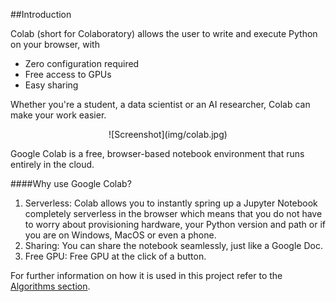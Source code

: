 ##Introduction

Colab (short for Colaboratory) allows the user to write and execute Python on your browser, with

* Zero configuration required
* Free access to GPUs
* Easy sharing

Whether you're a student, a data scientist or an AI researcher, Colab can make your work easier.
<p align="center">
![Screenshot](img/colab.jpg)
</p>
Google Colab is a free, browser-based notebook environment that runs entirely in the cloud. 



####Why use Google Colab?

1. Serverless: Colab allows you to instantly spring up a Jupyter Notebook completely serverless in the browser which means that you do not have to worry about provisioning hardware, your Python version and path or if you are on Windows, MacOS or even a phone.<br/>
2. Sharing: You can share the notebook seamlessly, just like a Google Doc. <br/>
3. Free GPU: Free GPU at the click of a button.

For further information on how it is used in this project refer to the [Algorithms section](algorithms.md).